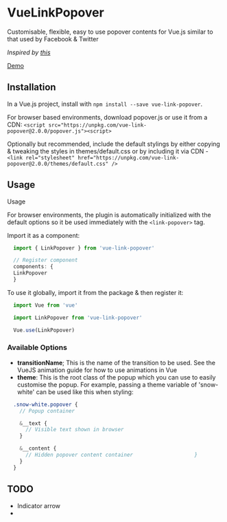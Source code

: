 # VueLinkPopover
Customisable, flexible, easy to use popover contents for Vue.js similar to that used by Facebook & Twitter

*Inspired by [this](https://medium.com/@jilsonthomas/reusable-user-link-popover-component-using-vue-js-d37e525a8d27#.mxkgxtwj3)*

[Demo](https://klummy.github.io/VueLinkPopover/example.html)

## Installation
In a Vue.js project, install with ```npm install --save vue-link-popover```.

For browser based environments, download popover.js or use it from a CDN:
```<script src="https://unpkg.com/vue-link-popover@2.0.0/popover.js"><script>```

Optionally but recommended, include the default stylings by either copying & tweaking the styles in themes/default.css or by including it via CDN - ```<link rel="stylesheet" href="https://unpkg.com/vue-link-popover@2.0.0/themes/default.css" />```

## Usage
Usage

For browser environments, the plugin is automatically initialized with the default options so it be used immediately with the ```<link-popover>``` tag.

Import it as a component:
```javascript
  import { LinkPopover } from 'vue-link-popover'

  // Register component
  components: {
  LinkPopover
  }
```

To use it globally, import it from the package & then register it:

```javascript
  import Vue from 'vue'

  import LinkPopover from 'vue-link-popover'

  Vue.use(LinkPopover)
```

### Available Options
- **transitionName**; This is the name of the transition to be used. See the VueJS animation guide for how to use animations in Vue
- **theme**: This is the root class of the popup which you can use to easily customise the popup. For example, passing a theme variable of 'snow-white' can be used like this when styling:

```scss
  .snow-white.popover {
    // Popup container

    &__text {
      // Visible text shown in browser
    }

    &__content {
      // Hidden popover content container                    }
    }
  }

```



## TODO

- Indicator arrow
-
